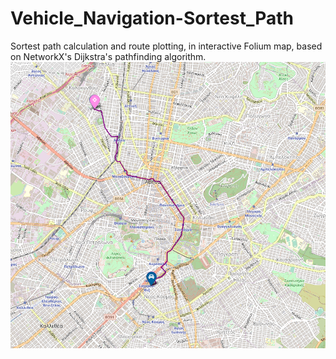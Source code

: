 # Vehicle_Navigation-Sortest_Path

Sortest path calculation and route plotting, in interactive Folium map, based on NetworkX's Dijkstra's pathfinding algorithm.
![](/Project_Image.png)
